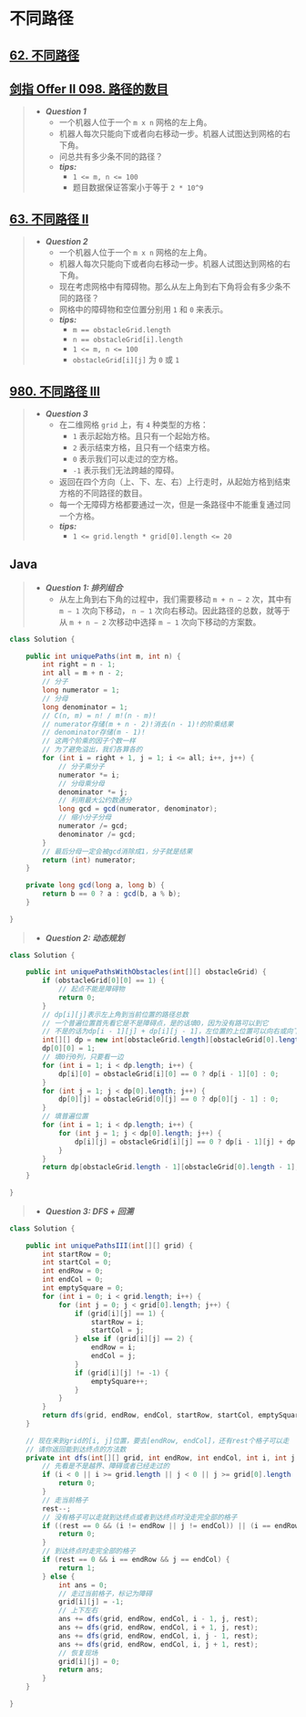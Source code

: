 # 不同路径

## [62. 不同路径](https://leetcode.cn/problems/unique-paths/)

## [剑指 Offer II 098. 路径的数目](https://leetcode.cn/problems/2AoeFn/)

> - ***Question 1***
>   - 一个机器人位于一个 `m x n` 网格的左上角。
>   - 机器人每次只能向下或者向右移动一步。机器人试图达到网格的右下角。
>   - 问总共有多少条不同的路径？
>   - ***tips:***
>     - `1 <= m, n <= 100`
>     - 题目数据保证答案小于等于 `2 * 10^9`

## [63. 不同路径 II](https://leetcode.cn/problems/unique-paths-ii/)

> - ***Question 2***
>   - 一个机器人位于一个 `m x n` 网格的左上角。
>   - 机器人每次只能向下或者向右移动一步。机器人试图达到网格的右下角。
>   - 现在考虑网格中有障碍物。那么从左上角到右下角将会有多少条不同的路径？
>   - 网格中的障碍物和空位置分别用 `1` 和 `0` 来表示。
>   - ***tips:***
>     - `m == obstacleGrid.length`
>     - `n == obstacleGrid[i].length`
>     - `1 <= m, n <= 100`
>     - `obstacleGrid[i][j]` 为 `0` 或 `1`

## [980. 不同路径 III](https://leetcode.cn/problems/unique-paths-iii/)

> - ***Question 3***
>   - 在二维网格 `grid` 上，有 `4` 种类型的方格：
>     - `1` 表示起始方格。且只有一个起始方格。
>     - `2` 表示结束方格，且只有一个结束方格。
>     - `0` 表示我们可以走过的空方格。
>     - `-1` 表示我们无法跨越的障碍。
>   - 返回在四个方向（上、下、左、右）上行走时，从起始方格到结束方格的不同路径的数目。
>   - 每一个无障碍方格都要通过一次，但是一条路径中不能重复通过同一个方格。
>   - ***tips:***
>     - `1 <= grid.length * grid[0].length <= 20`

## Java

> - ***Question 1: 排列组合***
>   - 从左上角到右下角的过程中，我们需要移动 `m + n − 2` 次，其中有 `m − 1` 次向下移动， `n − 1` 次向右移动。因此路径的总数，就等于从 `m + n − 2` 次移动中选择 `m − 1` 次向下移动的方案数。

```java
class Solution {
    
    public int uniquePaths(int m, int n) {
        int right = n - 1;
        int all = m + n - 2;
        // 分子
        long numerator = 1;
        // 分母
        long denominator = 1;
        // C(n, m) = n! / m!(n - m)!
        // numerator存储(m + n - 2)!消去(n - 1)!的阶乘结果
        // denominator存储(m - 1)!
        // 这两个阶乘的因子个数一样
        // 为了避免溢出，我们各算各的
        for (int i = right + 1, j = 1; i <= all; i++, j++) {
            // 分子乘分子
            numerator *= i;
            // 分母乘分母
            denominator *= j;
            // 利用最大公约数通分
            long gcd = gcd(numerator, denominator);
            // 缩小分子分母
            numerator /= gcd;
            denominator /= gcd;
        }
        // 最后分母一定会被gcd消除成1，分子就是结果
        return (int) numerator;
    }
    
    private long gcd(long a, long b) {
        return b == 0 ? a : gcd(b, a % b);
    }
    
}
```

> - ***Question 2: 动态规划***

```java
class Solution {
    
    public int uniquePathsWithObstacles(int[][] obstacleGrid) {
        if (obstacleGrid[0][0] == 1) {
            // 起点不能是障碍物
            return 0;
        }
        // dp[i][j]表示左上角到当前位置的路径总数
        // 一个普遍位置首先看它是不是障碍点，是的话填0，因为没有路可以到它
        // 不是的话为dp[i - 1][j] + dp[i][j - 1]，左位置的上位置可以向右或向下走来到当前位置
        int[][] dp = new int[obstacleGrid.length][obstacleGrid[0].length];
        dp[0][0] = 1;
        // 填0行0列，只要看一边
        for (int i = 1; i < dp.length; i++) {
            dp[i][0] = obstacleGrid[i][0] == 0 ? dp[i - 1][0] : 0;
        }
        for (int j = 1; j < dp[0].length; j++) {
            dp[0][j] = obstacleGrid[0][j] == 0 ? dp[0][j - 1] : 0;
        }
        // 填普遍位置
        for (int i = 1; i < dp.length; i++) {
            for (int j = 1; j < dp[0].length; j++) {
                dp[i][j] = obstacleGrid[i][j] == 0 ? dp[i - 1][j] + dp[i][j - 1] : 0;
            }
        }
        return dp[obstacleGrid.length - 1][obstacleGrid[0].length - 1];
    }
    
}
```

> - ***Question 3: DFS + 回溯***

```java
class Solution {
    
    public int uniquePathsIII(int[][] grid) {
        int startRow = 0;
        int startCol = 0;
        int endRow = 0;
        int endCol = 0;
        int emptySquare = 0;
        for (int i = 0; i < grid.length; i++) {
            for (int j = 0; j < grid[0].length; j++) {
                if (grid[i][j] == 1) {
                    startRow = i;
                    startCol = j;
                } else if (grid[i][j] == 2) {
                    endRow = i;
                    endCol = j;
                }
                if (grid[i][j] != -1) {
                    emptySquare++;
                }
            }
        }
        return dfs(grid, endRow, endCol, startRow, startCol, emptySquare);
    }
    
    // 现在来到grid的[i, j]位置，要去[endRow, endCol]，还有rest个格子可以走
    // 请你返回能到达终点的方法数
    private int dfs(int[][] grid, int endRow, int endCol, int i, int j, int rest) {
        // 先看是不是越界、障碍或者已经走过的
        if (i < 0 || i >= grid.length || j < 0 || j >= grid[0].length || grid[i][j] == -1) {
            return 0;
        }
        // 走当前格子
        rest--;
        // 没有格子可以走就到达终点或者到达终点时没走完全部的格子
        if ((rest == 0 && (i != endRow || j != endCol)) || (i == endRow && j == endCol && rest != 0)) {
            return 0;
        }
        // 到达终点时走完全部的格子
        if (rest == 0 && i == endRow && j == endCol) {
            return 1;
        } else {
            int ans = 0;
            // 走过当前格子，标记为障碍
            grid[i][j] = -1;
            // 上下左右
            ans += dfs(grid, endRow, endCol, i - 1, j, rest);
            ans += dfs(grid, endRow, endCol, i + 1, j, rest);
            ans += dfs(grid, endRow, endCol, i, j - 1, rest);
            ans += dfs(grid, endRow, endCol, i, j + 1, rest);
            // 恢复现场
            grid[i][j] = 0;
            return ans;
        }
    }
    
}
```
